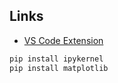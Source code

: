 
## Links

* [VS Code Extension](https://code.visualstudio.com/docs/datascience/jupyter-notebooks)

```bash
pip install ipykernel
pip install matplotlib
```
